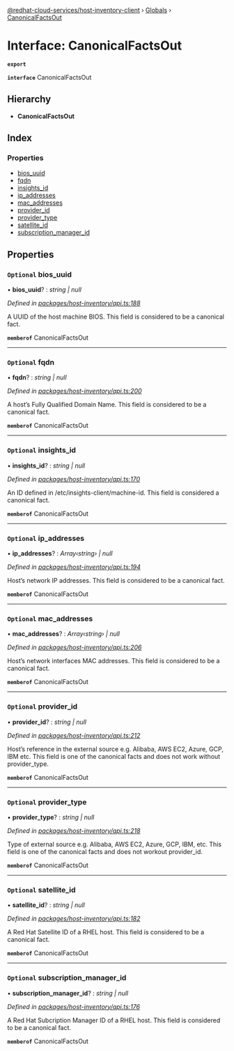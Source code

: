[@redhat-cloud-services/host-inventory-client](../README.md) › [Globals](../globals.md) › [CanonicalFactsOut](canonicalfactsout.md)

# Interface: CanonicalFactsOut

**`export`** 

**`interface`** CanonicalFactsOut

## Hierarchy

* **CanonicalFactsOut**

## Index

### Properties

* [bios_uuid](canonicalfactsout.md#optional-bios_uuid)
* [fqdn](canonicalfactsout.md#optional-fqdn)
* [insights_id](canonicalfactsout.md#optional-insights_id)
* [ip_addresses](canonicalfactsout.md#optional-ip_addresses)
* [mac_addresses](canonicalfactsout.md#optional-mac_addresses)
* [provider_id](canonicalfactsout.md#optional-provider_id)
* [provider_type](canonicalfactsout.md#optional-provider_type)
* [satellite_id](canonicalfactsout.md#optional-satellite_id)
* [subscription_manager_id](canonicalfactsout.md#optional-subscription_manager_id)

## Properties

### `Optional` bios_uuid

• **bios_uuid**? : *string | null*

*Defined in [packages/host-inventory/api.ts:188](https://github.com/RedHatInsights/javascript-clients/blob/master/packages/host-inventory/api.ts#L188)*

A UUID of the host machine BIOS.  This field is considered to be a canonical fact.

**`memberof`** CanonicalFactsOut

___

### `Optional` fqdn

• **fqdn**? : *string | null*

*Defined in [packages/host-inventory/api.ts:200](https://github.com/RedHatInsights/javascript-clients/blob/master/packages/host-inventory/api.ts#L200)*

A host’s Fully Qualified Domain Name.  This field is considered to be a canonical fact.

**`memberof`** CanonicalFactsOut

___

### `Optional` insights_id

• **insights_id**? : *string | null*

*Defined in [packages/host-inventory/api.ts:170](https://github.com/RedHatInsights/javascript-clients/blob/master/packages/host-inventory/api.ts#L170)*

An ID defined in /etc/insights-client/machine-id. This field is considered a canonical fact.

**`memberof`** CanonicalFactsOut

___

### `Optional` ip_addresses

• **ip_addresses**? : *Array‹string› | null*

*Defined in [packages/host-inventory/api.ts:194](https://github.com/RedHatInsights/javascript-clients/blob/master/packages/host-inventory/api.ts#L194)*

Host’s network IP addresses.  This field is considered to be a canonical fact.

**`memberof`** CanonicalFactsOut

___

### `Optional` mac_addresses

• **mac_addresses**? : *Array‹string› | null*

*Defined in [packages/host-inventory/api.ts:206](https://github.com/RedHatInsights/javascript-clients/blob/master/packages/host-inventory/api.ts#L206)*

Host’s network interfaces MAC addresses.  This field is considered to be a canonical fact.

**`memberof`** CanonicalFactsOut

___

### `Optional` provider_id

• **provider_id**? : *string | null*

*Defined in [packages/host-inventory/api.ts:212](https://github.com/RedHatInsights/javascript-clients/blob/master/packages/host-inventory/api.ts#L212)*

Host’s reference in the external source e.g. Alibaba, AWS EC2, Azure, GCP, IBM etc. This field is one of the canonical facts and does not work without provider_type.

**`memberof`** CanonicalFactsOut

___

### `Optional` provider_type

• **provider_type**? : *string | null*

*Defined in [packages/host-inventory/api.ts:218](https://github.com/RedHatInsights/javascript-clients/blob/master/packages/host-inventory/api.ts#L218)*

Type of external source e.g. Alibaba, AWS EC2, Azure, GCP, IBM, etc. This field is one of the canonical facts and does not workout provider_id.

**`memberof`** CanonicalFactsOut

___

### `Optional` satellite_id

• **satellite_id**? : *string | null*

*Defined in [packages/host-inventory/api.ts:182](https://github.com/RedHatInsights/javascript-clients/blob/master/packages/host-inventory/api.ts#L182)*

A Red Hat Satellite ID of a RHEL host.  This field is considered to be a canonical fact.

**`memberof`** CanonicalFactsOut

___

### `Optional` subscription_manager_id

• **subscription_manager_id**? : *string | null*

*Defined in [packages/host-inventory/api.ts:176](https://github.com/RedHatInsights/javascript-clients/blob/master/packages/host-inventory/api.ts#L176)*

A Red Hat Subcription Manager ID of a RHEL host.  This field is considered to be a canonical fact.

**`memberof`** CanonicalFactsOut
